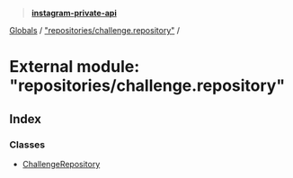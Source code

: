 > **[instagram-private-api](../README.md)**

[Globals](../globals.md) / ["repositories/challenge.repository"](_repositories_challenge_repository_.md) /

# External module: "repositories/challenge.repository"

## Index

### Classes

* [ChallengeRepository](../classes/_repositories_challenge_repository_.challengerepository.md)